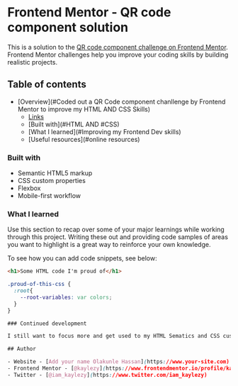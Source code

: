 # Frontend Mentor - QR code component solution

This is a solution to the [QR code component challenge on Frontend Mentor](https://www.frontendmentor.io/challenges/qr-code-component-iux_sIO_H). Frontend Mentor challenges help you improve your coding skills by building realistic projects. 

## Table of contents

- [Overview](#Coded out a QR Code component chanllenge by Frontend Mentor to improve my HTML AND CSS Skills)
  - [Links](#links)
  - [Built with](#HTML AND #CSS)
  - [What I learned](#Improving my Frontend Dev skills)
  - [Useful resources](#online resources)

### Built with

- Semantic HTML5 markup
- CSS custom properties
- Flexbox
- Mobile-first workflow

### What I learned

Use this section to recap over some of your major learnings while working through this project. Writing these out and providing code samples of areas you want to highlight is a great way to reinforce your own knowledge.

To see how you can add code snippets, see below:

```html
<h1>Some HTML code I'm proud of</h1>
```
```css
.proud-of-this-css {
  :root{
    --root-variables: var colors;
  }
}

### Continued development

I still want to focus more and get used to my HTML Sematics and CSS customs to be able to build more complex projects

## Author

- Website - [Add your name Olakunle Hassan](https://www.your-site.com)
- Frontend Mentor - [@kaylezy](https://www.frontendmentor.io/profile/kaylezy)
- Twitter - [@iam_kaylezy](https://www.twitter.com/iam_kaylezy)

